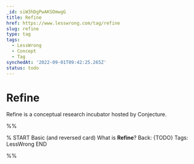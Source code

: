 ```yaml
---
_id: siW3hDgPwAKSDmwgG
title: Refine
href: https://www.lesswrong.com/tag/refine
slug: refine
type: tag
tags:
  - LessWrong
  - Concept
  - Tag
synchedAt: '2022-09-01T09:42:25.265Z'
status: todo
---
```


# Refine

Refine is a conceptual research incubator hosted by Conjecture.


%%

% START
Basic (and reversed card)
What is **Refine**?
Back: {TODO}
Tags: LessWrong
END
<!--ID: 1663156972814-->


%%
	
